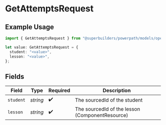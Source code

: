 # GetAttemptsRequest

## Example Usage

```typescript
import { GetAttemptsRequest } from "@superbuilders/powerpath/models/operations";

let value: GetAttemptsRequest = {
  student: "<value>",
  lesson: "<value>",
};
```

## Fields

| Field                                           | Type                                            | Required                                        | Description                                     |
| ----------------------------------------------- | ----------------------------------------------- | ----------------------------------------------- | ----------------------------------------------- |
| `student`                                       | *string*                                        | :heavy_check_mark:                              | The sourcedId of the student                    |
| `lesson`                                        | *string*                                        | :heavy_check_mark:                              | The sourcedId of the lesson (ComponentResource) |